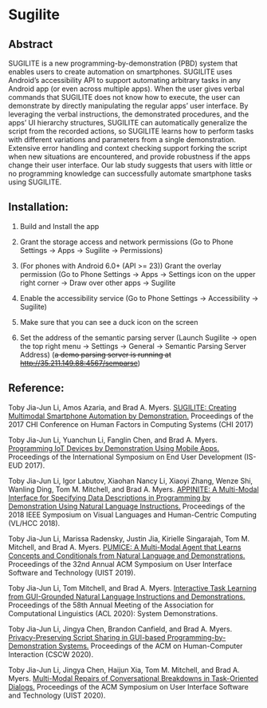 # Sugilite
## Abstract

SUGILITE is a new programming-by-demonstration (PBD) system that enables users to create automation on smartphones. SUGILITE uses Android’s accessibility API to support automating arbitrary tasks in any Android app (or even across multiple apps). When the user gives verbal commands that SUGILITE does not know how to execute, the user can demonstrate by directly manipulating the regular apps’ user interface. By leveraging the verbal instructions, the demonstrated procedures, and the apps’ UI hierarchy structures, SUGILITE can automatically generalize the script from the recorded actions, so SUGILITE learns how to perform tasks with different variations and parameters from a single demonstration. Extensive error handling and context checking support forking the script when new situations are encountered, and provide robustness if the apps change their user interface. Our lab study suggests that users with little or no programming knowledge can successfully automate smartphone tasks using SUGILITE.

## Installation:

1. Build and Install the app

2. Grant the storage access and network permissions (Go to Phone Settings -> Apps -> Sugilite -> Permissions)

3. (For phones with Android 6.0+ (API >= 23)) Grant the overlay permission (Go to Phone Settings -> Apps -> Settings icon on the upper right corner -> Draw over other apps -> Sugilite

4. Enable the accessibility service (Go to Phone Settings -> Accessibility -> Sugilite)

5. Make sure that you can see a duck icon on the screen

6. Set the address of the semantic parsing server  (Launch Sugilite -> open the top right menu -> Settings -> General -> Semantic Parsing Server Address) (~~a demo parsing server is running at http://35.211.149.88:4567/semparse~~)


## Reference:
Toby Jia-Jun Li, Amos Azaria, and Brad A. Myers. [SUGILITE: Creating Multimodal Smartphone Automation by Demonstration.](http://toby.li/files/TobyLi-CHI2017-Sugilite.pdf) Proceedings of the 2017 CHI Conference on Human Factors in Computing Systems  (CHI 2017)

Toby Jia-Jun Li, Yuanchun Li, Fanglin Chen, and Brad A. Myers. [Programming IoT Devices by Demonstration Using Mobile Apps.](http://toby.li/files/TobyLi-ISEUD2017-ProgrammingIoTDevicesByDemonstration.pdf) Proceedings of the International Symposium on End User Development (IS-EUD 2017).

Toby Jia-Jun Li, Igor Labutov, Xiaohan Nancy Li, Xiaoyi Zhang, Wenze Shi, Wanling Ding, Tom M. Mitchell, and Brad A. Myers. [APPINITE: A Multi-Modal Interface for Specifying Data Descriptions in Programming by Demonstration Using Natural Language Instructions.](http://toby.li/files/TobyLi-VLHCC18-APPINITE.pdf) Proceedings of  the 2018 IEEE Symposium on Visual Languages and Human-Centric Computing (VL/HCC 2018).

Toby Jia-Jun Li, Marissa Radensky, Justin Jia, Kirielle Singarajah, Tom M. Mitchell, and Brad A. Myers. [PUMICE: A Multi-Modal Agent that Learns Concepts and Conditionals from Natural Language and Demonstrations.](http://toby.li/files/Li_Pumice_UIST19.pdf) Proceedings of the 32nd Annual ACM Symposium on User Interface Software and Technology (UIST 2019).

Toby Jia-Jun Li, Tom Mitchell, and Brad A. Myers. [Interactive Task Learning from GUI-Grounded Natural Language Instructions and Demonstrations.](http://toby.li/files/li-interactive-acl2020.pdf) Proceedings of the 58th Annual Meeting of the Association for Computational Linguistics (ACL 2020): System Demonstrations.

Toby Jia-Jun Li, Jingya Chen, Brandon Canfield, and Brad A. Myers. [Privacy-Preserving Script Sharing in GUI-based Programming-by-Demonstration Systems.](http://toby.li/files/li-privacy-cscw2020.pdf) Proceedings of the ACM on Human-Computer Interaction (CSCW 2020).

Toby Jia-Jun Li, Jingya Chen, Haijun Xia, Tom M. Mitchell, and Brad A. Myers. [Multi-Modal Repairs of Conversational Breakdowns in Task-Oriented Dialogs.](https://toby.li/files/Li_Sovite_Error_Handling_UIST2020.pdf) Proceedings of the ACM Symposium on User Interface Software and Technology (UIST 2020).



